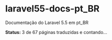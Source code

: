 # laravel55-docs-pt_BR
Documentação do Laravel 5.5 em pt_BR

**Status:** 3 de 67 páginas traduzidas e contando...